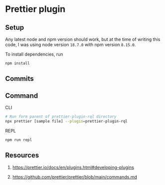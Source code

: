 # Prettier plugin

## Setup

Any latest node and npm version should work, but at the time of writing this code, I was using node version `18.7.0` with npm version `8.15.0`.

To install dependencies, run

```sh
npm install
```

## Commits


## Command

CLI

```sh
# Run form parent of prettier-plugin-rql directory
npx prettier [sample file] --plugin=prettier-plugin-rql
```

REPL

```sh
npm run repl
```

## Resources

1. https://prettier.io/docs/en/plugins.html#developing-plugins

1. https://github.com/prettier/prettier/blob/main/commands.md
